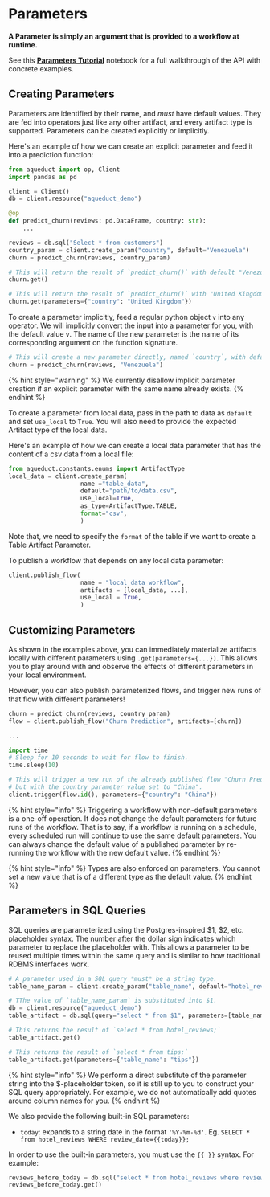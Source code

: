 # Parameters

**A Parameter is simply an argument that is provided to a workflow at runtime.**

See this [**Parameters Tutorial**](example-workflows/parameters-tutorial.md) notebook for a full walkthrough of the API with concrete examples.

## Creating Parameters

Parameters are identified by their name, and _must_ have default values. They are fed into operators just like any other artifact, and every artifact type is supported. Parameters can be created explicitly or implicitly.

Here's an example of how we can create an explicit parameter and feed it into a prediction function:

```python
from aqueduct import op, Client
import pandas as pd

client = Client() 
db = client.resource("aqueduct_demo")

@op
def predict_churn(reviews: pd.DataFrame, country: str):
    ...

reviews = db.sql("Select * from customers")
country_param = client.create_param("country", default="Venezuela") 
churn = predict_churn(reviews, country_param)

# This will return the result of `predict_churn()` with default "Venezuela" as the country input.
churn.get()

# This will return the result of `predict_churn()` with "United Kingdom" as the country input.
churn.get(parameters={"country": "United Kingdom"})
```

To create a parameter implicitly, feed a regular python object `v` into any operator. We will implicitly convert the input into a parameter for you, with the default value `v`. The name of the new parameter is the name of its corresponding argument on the function signature.

```python
# This will create a new parameter directly, named `country`, with default value `Venezuela`.
churn = predict_churn(reviews, "Venezuela")
```

{% hint style="warning" %}
We currently disallow implicit parameter creation if an explicit parameter with the same name already exists.
{% endhint %}

To create a parameter from local data, pass in the path to data as `default` and set `use_local` to `True`. You will also need to provide the expected Artifact type of the local data.

Here's an example of how we can create a local data parameter that has the content of a csv data from a local file:

```python
from aqueduct.constants.enums import ArtifactType
local_data = client.create_param(
                    name ="table_data", 
                    default="path/to/data.csv",
                    use_local=True,
                    as_type=ArtifactType.TABLE,
                    format="csv",
                    ) 
```

Note that, we need to specify the `format` of the table if we want to create a Table Artifact Parameter.

To publish a workflow that depends on any local data parameter:

```python
client.publish_flow(
                    name = "local_data_workflow",
                    artifacts = [local_data, ...],
                    use_local = True,
                    ) 
```

## Customizing Parameters

As shown in the examples above, you can immediately materialize artifacts locally with different parameters using `.get(parameters={...})`. This allows you to play around with and observe the effects of different parameters in your local environment.

However, you can also publish parameterized flows, and trigger new runs of that flow with different parameters!

```python
churn = predict_churn(reviews, country_param)
flow = client.publish_flow("Churn Prediction", artifacts=[churn])

...

import time
# Sleep for 10 seconds to wait for flow to finish.
time.sleep(10)

# This will trigger a new run of the already published flow "Churn Prediction",
# but with the country parameter value set to "China".
client.trigger(flow.id(), parameters={"country": "China"})
```

{% hint style="info" %}
Triggering a workflow with non-default parameters is a one-off operation. It does not change the default parameters for future runs of the workflow. That is to say, if a workflow is running on a schedule, every scheduled run will continue to use the same default parameters. You can always change the default value of a published parameter by re-running the workflow with the new default value.
{% endhint %}

{% hint style="info" %}
Types are also enforced on parameters. You cannot set a new value that is of a different type as the default value.
{% endhint %}

## Parameters in SQL Queries

SQL queries are parameterized using the Postgres-inspired $1, $2, etc. placeholder syntax. The number after the dollar sign indicates which parameter to replace the placeholder with. This allows a parameter to be reused multiple times within the same query and is similar to how traditional RDBMS interfaces work.

```python
# A parameter used in a SQL query *must* be a string type.
table_name_param = client.create_param("table_name", default="hotel_reviews")

# TThe value of `table_name_param` is substituted into $1.
db = client.resource("aqueduct_demo")
table_artifact = db.sql(query="select * from $1", parameters=[table_name_param])

# This returns the result of `select * from hotel_reviews;`
table_artifact.get()

# This returns the result of `select * from tips;`
table_artifact.get(parameters={"table_name": "tips"})
```

{% hint style="info" %}
We perform a direct substitute of the parameter string into the $-placeholder token, so it is still up to you to construct your SQL query appropriately. For example, we do not automatically add quotes around column names for you.
{% endhint %}

We also provide the following built-in SQL parameters:

* `today`: expands to a string date in the format `'%Y-%m-%d'`. Eg. `SELECT * from hotel_reviews WHERE review_date={{today}};`

In order to use the built-in parameters, you must use the `{{ }}` syntax. For example:

```python
reviews_before_today = db.sql("select * from hotel_reviews where review_date < {{ today }}")
reviews_before_today.get()
```
